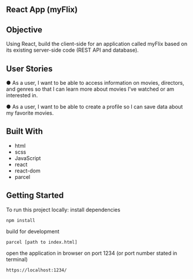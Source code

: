 ## React App (myFlix)

## Objective

Using React, build the client-side for an application called myFlix based on its existing
server-side code (REST API and database).

## User Stories

● As a user, I want to be able to access information on movies, directors, and genres so
that I can learn more about movies I’ve watched or am interested in.

● As a user, I want to be able to create a profile so I can save data about my favorite
movies.

## Built With

- html
- scss
- JavaScript
- react
- react-dom
- parcel

## Getting Started

To run this project locally:
install dependencies

```
npm install
```

build for development

```
parcel [path to index.html]
```

open the application in browser on port 1234 (or port number stated in terminal)

```
https://localhost:1234/
```
